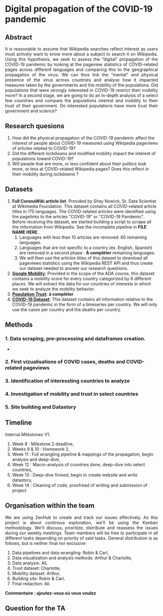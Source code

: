 # Digital propagation of the COVID-19 pandemic

## Abstract 
<p align="justify">
It is reasonable to assume that Wikipedia searches reflect interest as users must actively want to know more about a subject to search it on Wikipedia. Using this hypothesis, we seek to assess the “digital” propagation of the COVID-19 pandemic by looking at the pageview statistics of COVID-related pages across different languages and comparing this to the geographical propagation of the virus. We can thus link the “mental” and physical presence of the virus across countries and analyse how it impacted measures taken by the governments and the mobility of the populations.  Did populations that were strongly interested in COVID-19 restrict their mobility more? In a second stage, we are going to do an in-depth analysis of a select few countries and compare the populations interest and mobility to their trust of their government. Do interested populations have more trust their government and science? 
</p>

## Research quesions

1. How did the physical propagation of the COVID-19 pandemic affect the interest of people about COVID-19 measured using Wikipedia pageviews of articles related to COVID-19?
2. Did the different lockdowns and modified mobility impact the interest of populations toward COVID-19? 
3. Will people that are more, or less confident about their politics look more, or less at COVID-related Wikipedia pages? Does this reflect in their mobility during lockdowns ?

## Datasets
<p>
<ol>
<li><strong>Full CoronaWiki article list</strong>. Provided by Shay Nowick, Sr. Data Scientist at Wikimedia Foundation. This dataset contains all COVID-related article titles in 175 languages. The COVID-related articles were identified using the pagelinks to the articles "COVID-19" or "COVID-19 Pandemic". Before receiving the dataset, we started building a script to scrape all the information from Wikipedia. See the incomplete pipeline in <strong> FILE NAME HERE </strong>.
<ol>
    <li>Languages with less than 10 articles are removed: 60 remaining languages.</li>
    <li>Languages that are not specific to a country (ex. English, Spanish) are removed in a second phase : <strong>À compléter</strong> remaining languages.</li>
    <li>We will then use the articles titles of this dataset to download all pageviews statistics using the Wikipedia REST API and thus create our dataset needed to answer our research questions.</li>
</ol></li>
<li><a href="https://www.google.com/covid19/mobility/"><strong>Google Mobility</strong></a>: Provided in the scope of the ADA course, this dataset contains a mobility score for every country categorized by 6 different places. We will extract the data for our countries of interests in which we seek to analyze the mobility behavior.</li>
<li><a href="https://ourworldindata.org/trust"><strong>Population Trust</strong></a>: <strong>à compléter</strong></li>
<li><a href="https://ourworldindata.org/explorers/coronavirus-data-explorer"><strong>COVID-19 Dataset</strong></a>: This dataset contains all information relative to the COVID-19 pandemic in the form of a timeseries per country. We will only use the cases per country and the deaths per country.</li>
</ol>
</p>

## Methods
### 1. Data scraping, pre-processing and dataframes creation.
- 
### 2. First vizualisations of COVID cases, deaths and COVID-related pageviews

### 3. Identification of interessting countries to analyze

### 4. Investigation of mobility and trust in select countries

### 5. Site building and Datastory 

## Timeline
Internal Milestones V1:
1. Week 8 : Milestone 2 deadline,
2. Weeks 9 & 10 : Homework 2,
3. Week 11 : Full wrangling pipeline & mappings of the propagation, begin analysis and deep-dive,
4. Week 12 : Macro-analysis of countries done, deep-dive into select countries,
5. Week 13 : Deep-dive finised, begin to create website and write datastory,
6. Week 14 : Cleaning of code, proofread of writing and submission of project.

## Organisation within the team
<p align="justify">
We are using ZenHub to create and track our issues effectively. As this project is about continous exploration, we'll be using the Kanban methodology. We'll discuss, prioritize, distribute and reassess the issues during our weekly meetings.
Team members will be free to participate in all different tasks depending on priority of said tasks. General distribution is as follows, but is neither final nor exclusive:
<ol>
  <li>Data pipelines and data wrangling: Robin & Carl,</li>
  <li>Data visualization and analysis methods: Arthur & Charlotte,</li>
  <li>Data analysis: All,</li>
  <li>Trust dataset: Charlotte,</li>
  <li>Mobility dataset: Arthur,</li>
  <li>Building site: Robin & Carl,</li>
  <li>Final redaction: All.</li>
</ol>
<strong>Commentaire : ajoutez-vous où vous voulez</strong>
</p>

## Question for the TA
